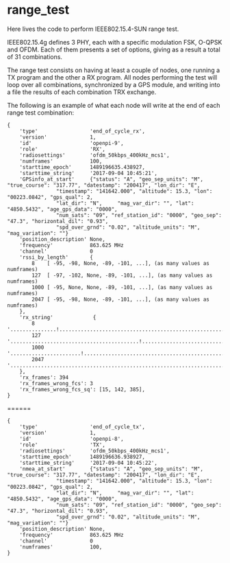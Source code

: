 # range_test
Here lives the code to perform IEEE802.15.4-SUN range test.

IEEE802.15.4g defines 3 PHY, each with a specific modulation FSK, O-QPSK and OFDM. Each of them presents a set of options, giving as a result a total of 31 combinations. 

The range test consists on having at least a couple of nodes, one running a TX program and the other a RX program. All nodes performing the test will loop over all combinations, synchronized by a GPS module, and writing into a file the results of each combination TRX exchange.

The following is an example of what each node will write at the end of each range test combination:

```
{
    'type'                 'end_of_cycle_rx',
    'version'              1,
    'id'                   'openpi-9',
    'role'                 'RX',
    'radiosettings'        'ofdm_50kbps_400kHz_mcs1',
    'numframes'            100,
    'starttime_epoch'      1489196635.438927,
    'starttime_string'     '2017-09-04 10:45:21',
    'GPSinfo_at_start'     {"status": "A", "geo_sep_units": "M", "true_course": "317.77", "datestamp": "200417", "lon_dir": "E",
				"timestamp": "141642.000", "altitude": 15.3, "lon": "00223.0842", "gps_qual": 2, 
				"lat_dir": "N", 	"mag_var_dir": "", "lat": "4850.5432", "age_gps_data": "0000", 
				"num_sats": "09", "ref_station_id": "0000", "geo_sep": "47.3", "horizontal_dil": "0.93", 
				"spd_over_grnd": "0.02", "altitude_units": "M", "mag_variation": ""}
    'position_description' None,
    'frequency'            863.625 MHz
    'channel'              0
    'rssi_by_length'       {
        8    [ -95, -98, None, -89, -101, ...], (as many values as numframes)
        127  [ -97, -102, None, -89, -101, ...], (as many values as numframes)
        1000 [ -95, None, None, -89, -101, ...], (as many values as numframes)
        2047 [ -95, -98, None, -89, -101, ...], (as many values as numframes)
    },
    'rx_string'             {
        8    '...............!.......................................................!............................',
        127  '..........................................!.........................................................',
        1000 '.......................!............................................................................',
        2047 '................................................................................!....!..............'
    },
    'rx_frames': 394
    'rx_frames_wrong_fcs': 3
    'rx_frames_wrong_fcs_sq': [15, 142, 385], 
}
``` 
======

```
{
    'type'                 'end_of_cycle_tx',
    'version'              1,
    'id'                   'openpi-8',
    'role'                 'TX',
    'radiosettings'        'ofdm_50kbps_400kHz_mcs1',
    'starttime_epoch'      1489196636.938927,
    'starttime_string'     '2017-09-04 10:45:22',
    'nmea_at_start'        {"status": "A", "geo_sep_units": "M", "true_course": "317.77", "datestamp": "200417", "lon_dir": "E",
				"timestamp": "141642.000", "altitude": 15.3, "lon": "00223.0842", "gps_qual": 2, 
				"lat_dir": "N", 	"mag_var_dir": "", "lat": "4850.5432", "age_gps_data": "0000", 
				"num_sats": "09", "ref_station_id": "0000", "geo_sep": "47.3", "horizontal_dil": "0.93", 
				"spd_over_grnd": "0.02", "altitude_units": "M", "mag_variation": ""}
    'position_description' None,
    'frequency'            863.625 MHz
    'channel'              0
    'numframes'            100,
}
```
